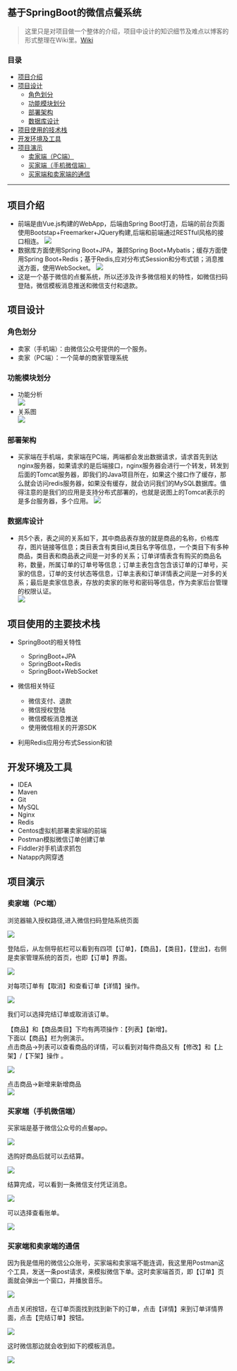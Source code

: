 ## 基于SpringBoot的微信点餐系统
>这里只是对项目做一个整体的介绍，项目中设计的知识细节及难点以博客的形式整理在Wiki里。[Wiki](https://github.com/sqmax/springboot-project/wiki)

### 目录
* [项目介绍](#项目介绍)
* [项目设计](#项目设计)
    * [角色划分](#角色划分)
    * [功能模块划分](#功能模块划分)
    * [部署架构](#部署架构)
    * [数据库设计](#数据库设计)
* [项目使用的技术栈](#项目使用的技术栈)
* [开发环境及工具](#开发环境及工具)
* [项目演示](#项目演示)
    * [卖家端（PC端）](#卖家端（PC端）)
    * [买家端（手机微信端）](#买家端（手机微信端）)
    * [买家端和卖家端的通信](#买家端和卖家端的通信)
------------
## 项目介绍  
* 前端是由Vue.js构建的WebApp，后端由Spring Boot打造，后端的前台页面使用Bootstap+Freemarker+JQuery构建,后端和前端通过RESTful风格的接口相连。
![](https://github.com/sqmax/springboot-project/blob/blog/pic/34.PNG)
* 数据库方面使用Spring Boot+JPA，兼顾Spring Boot+Mybatis；缓存方面使用Spring Boot+Redis；基于Redis,应对分布式Session和分布式锁；消息推送方面，使用WebSocket。
![](https://github.com/sqmax/springboot-project/blob/blog/pic/21.PNG)
* 这是一个基于微信的点餐系统，所以还涉及许多微信相关的特性，如微信扫码登陆，微信模板消息推送和微信支付和退款。

## 项目设计

### 角色划分
* 卖家（手机端）：由微信公众号提供的一个服务。
* 卖家（PC端）：一个简单的商家管理系统

### 功能模块划分
* 功能分析   
    ![](https://github.com/sqmax/springboot-project/blob/blog/pic/35.PNG)   
* 关系图           
    ![](https://github.com/sqmax/springboot-project/blob/blog/pic/36.PNG)   

### 部署架构
* 买家端在手机端，卖家端在PC端，两端都会发出数据请求，请求首先到达nginx服务器，如果请求的是后端接口，nginx服务器会进行一个转发，转发到后面的Tomcat服务器，即我们的Java项目所在，如果这个接口作了缓存，那么就会访问redis服务器，如果没有缓存，就会访问我们的MySQL数据库。值得注意的是我们的应用是支持分布式部署的，也就是说图上的Tomcat表示的是多台服务器，多个应用。
    ![](https://github.com/sqmax/springboot-project/blob/blog/pic/37.PNG)
### 数据库设计
*  共5个表，表之间的关系如下，其中商品表存放的就是商品的名称，价格库存，图片链接等信息；类目表含有类目id,类目名字等信息，一个类目下有多种商品，类目表和商品表之间是一对多的关系；订单详情表含有购买的商品名称，数量，所属订单的订单号等信息；订单主表包含包含该订单的订单号，买家的信息，订单的支付状态等信息，订单主表和订单详情表之间是一对多的关系；最后是卖家信息表，存放的卖家的账号和密码等信息，作为卖家后台管理的权限认证。    
    ![](https://github.com/sqmax/springboot-project/blob/blog/pic/38.PNG)       


## 项目使用的主要技术栈
* SpringBoot的相关特性
    * SpringBoot+JPA
    * SpringBoot+Redis
    * SpringBoot+WebSocket
    
* 微信相关特征
    * 微信支付、退款
    * 微信授权登陆
    * 微信模板消息推送
    * 使用微信相关的开源SDK
* 利用Redis应用分布式Session和锁

## 开发环境及工具
* IDEA   
* Maven   
* Git   
* MySQL
* Nginx
* Redis                
* Centos虚拟机部署卖家端的前端                             
* Postman模拟微信订单创建订单
* Fiddler对手机请求抓包    
* Natapp内网穿透                                                       
## 项目演示   
### 卖家端（PC端）  
浏览器输入授权路径,进入微信扫码登陆系统页面         

![](https://github.com/sqmax/springboot-project/blob/blog/pic/24.PNG)                                                         

登陆后，从左侧导航栏可以看到有四项【订单】，【商品】，【类目】，【登出】，右侧是卖家管理系统的首页，也即【订单】界面。   

![](https://github.com/sqmax/springboot-project/blob/blog/pic/25.PNG)   

 对每项订单有【取消】和查看订单【详情】操作。
 
 ![](https://github.com/sqmax/springboot-project/blob/blog/pic/28.PNG)
 
 我们可以选择完结订单或取消该订单。       

【商品】和【商品类目】下均有两项操作：【列表】【新增】。      
下面以【商品】栏为例演示。     
点击商品->列表可以查看商品的详情，可以看到对每件商品又有【修改】和【上架】/【下架】操作 。       

![](https://github.com/sqmax/springboot-project/blob/blog/pic/26.PNG)

点击商品->新增来新增商品        
 ![](https://github.com/sqmax/springboot-project/blob/blog/pic/23.PNG)     
 
### 买家端（手机微信端）
买家端是基于微信公众号的点餐app。      

![](https://github.com/sqmax/springboot-project/blob/blog/pic/28.jpg)

选购好商品后就可以去结算。

![](https://github.com/sqmax/springboot-project/blob/blog/pic/30.jpg)

结算完成，可以看到一条微信支付凭证消息。

![](https://github.com/sqmax/springboot-project/blob/blog/pic/31.jpg)

可以选择查看账单。

![](https://github.com/sqmax/springboot-project/blob/blog/pic/32.jpg)

### 买家端和卖家端的通信
因为我是借用的微信公众账号，买家端和卖家端不能连调，我这里用Postman这个工具，发送一条post请求，来模拟微信下单。这时卖家端首页，即【订单】页面就会弹出一个窗口，并播放音乐。   

![](https://github.com/sqmax/springboot-project/blob/blog/pic/27.PNG)  

点击关闭按钮，在订单页面找到找到新下的订单，点击【详情】来到订单详情界面，点击【完结订单】按钮。

![](https://github.com/sqmax/springboot-project/blob/blog/pic/33.PNG)

这时微信那边就会收到如下的模板消息。   

![](https://github.com/sqmax/springboot-project/blob/blog/pic/29.jpg)
